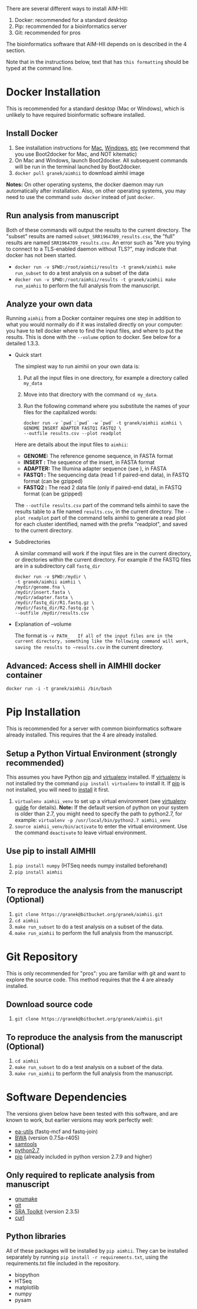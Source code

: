 There are several different ways to install AIM-HII:


1.  Docker: recommended for a standard desktop
2.  Pip: recommended for a bioinformatics server
3.  Git: recommended for pros

The bioinformatics software that AIM-HII depends on is described in the 4 section.

Note that in the instructions below, text that has `this formatting` should be typed at the command line.

# Docker Installation

This is recommended for a standard desktop (Mac or Windows), which is unlikely to have required bioinformatic software installed.  

## Install Docker

1.  See installation instructions for [Mac](https://docs.docker.com/installation/mac/), [Windows](https://docs.docker.com/installation/windows/), [etc](https://docs.docker.com/installation/) (we recommend that you use Boot2docker for Mac, and NOT kitematic)
2.  On Mac and Windows, launch Boot2docker.  All subsequent commands will be run in the terminal launched by Boot2docker.
3.  `docker pull granek/aimhii` to download aimhii image

**Notes:** On other operating systems, the docker daemon may run automatically after installation.  Also, on other operating systems, you may need to use the command `sudo docker` instead of just `docker`.

## Run analysis from manuscript

Both of these commands will output the results to the current directory.  The "subset" results are named `subset_SRR1964709_results.csv`, the "full" results are named `SRR1964709_results.csv`.   An error such as "Are you trying to connect to a TLS-enabled daemon without TLS?", may indicate that docker has not been started.

-   `docker run -v $PWD:/root/aimhii/results -t granek/aimhii make run_subset` to do a test analysis on a subset of the data
-   `docker run -v $PWD:/root/aimhii/results -t granek/aimhii make run_aimhii` to perform the full analysis from the manuscript.

## Analyze your own data

Running `aimhii` from a Docker container requires one step in addition to what you would normally do if it was installed directly on your computer: you have to tell docker where to find the input files, and where to put the results.  This is done with the `--volume` option to docker.  See below for a detailed 1.3.3.

-   Quick start

    The simplest way to run aimhii on your own data is:
    
    1.  Put all the input files in one directory, for example a directory called `my_data`
    2.  Move into that directory with the command `cd my_data`.
    3.  Run the following command where you substitute the names of your files for the capitalized words:
        
            docker run -v `pwd`:`pwd` -w `pwd` -t granek/aimhii aimhii \
            GENOME INSERT ADAPTER FASTQ1 FASTQ2 \
            --outfile results.csv --plot readplot
    
    Here are details about the input files to `aimhii`:
    
    -   **GENOME:** The reference genome sequence, in FASTA format
    -   **INSERT :** The sequence of the insert, in FASTA format
    -   **ADAPTER:** The Illumina adapter sequence (see ), in FASTA
    -   **FASTQ1 :** The sequencing data (read 1 if paired-end data), in FASTQ format (can be gzipped)
    -   **FASTQ2 :** The read 2 data file (only if paired-end data), in FASTQ format (can be gzipped)
    
    The `--outfile results.csv` part of the command tells aimhii to save the results table to a file named `results.csv`, in the current directory. 
    The `--plot readplot` part of the command tells aimhii to generate a read plot for each cluster identified, named with the prefix "readplot", and saved to the current directory.

-   Subdirectories

    A similar command will work if the input files are in the current directory, or directories within the current directory.  For example if the FASTQ files are in a subdirectory call `fastq_dir`
    
        docker run -v $PWD:/mydir \
        -t granek/aimhii aimhii \
        /mydir/genome.fna \
        /mydir/insert.fasta \
        /mydir/adapter.fasta \
        /mydir/fastq_dir/R1.fastq.gz \
        /mydir/fastq_dir/R2.fastq.gz \
        --outfile /mydir/results.csv

-   Explanation of &#x2013;volume

    The format is `-v PATH_   If all of the input files are in the current directory, something like the following command will work, saving the results to ~results.csv` in the current directory.

## Advanced: Access shell in AIMHII docker container

`docker run -i -t granek/aimhii /bin/bash`

# Pip Installation

This is recommended for a server with common bioinformatics software already installed.
This requires that the 4 are already installed.

## Setup a Python Virtual Environment (strongly recommended)

This assumes you have Python [pip](https://pypi.python.org/pypi/pip) and [virtualenv](https://pypi.python.org/pypi/virtualenv) installed.  If [virtualenv](https://pypi.python.org/pypi/virtualenv) is not installed try the command `pip install virtualenv` to install it.  If [pip](https://pypi.python.org/pypi/pip) is not installed, you will need to [install](https://pip.pypa.io/en/stable/installing.html) it first.

1.  `virtualenv aimhii_venv` to set up a virtual environment (see [virtualenv guide](http://docs.python-guide.org/en/latest/dev/virtualenvs/) for details).  **Note:** If the default version of python on your system is older than 2.7, you might need to specify the path to python2.7, for example: `virtualenv -p /usr/local/bin/python2.7 aimhii_venv`
2.  `source aimhii_venv/bin/activate` to enter the virtual environment.  Use the command `deactivate` to leave virtual environment.

## Use pip to install AIMHII

1.  `pip install numpy` (HTSeq needs numpy installed beforehand)
2.  `pip install aimhii`

## To reproduce the analysis from the manuscript (Optional)

1.  `git clone https://granek@bitbucket.org/granek/aimhii.git`
2.  `cd aimhii`
3.  `make run_subset` to do a test analysis on a subset of the data.
4.  `make run_aimhii` to perform the full analysis from the manuscript.

# Git Repository

This is only recommended for "pros": you are familiar with git and want to explore the source code.  This method requires that the 4 are already installed.

## Download source code

1.  `git clone https://granek@bitbucket.org/granek/aimhii.git`

## To reproduce the analysis from the manuscript (Optional)

1.  `cd aimhii`
2.  `make run_subset` to do a test analysis on a subset of the data.
3.  `make run_aimhii` to perform the full analysis from the manuscript.

# Software Dependencies

The versions given below have been tested with this software, and are known to work, but earlier versions may work perfectly well:

-   [ea-utils](https://code.google.com/p/ea-utils/) (fastq-mcf and fastq-join)
-   [BWA](http://bio-bwa.sourceforge.net/) (version 0.7.5a-r405)
-   [samtools](http://samtools.sourceforge.net/)
-   [python2.7](https://www.python.org/downloads/release/python-279/)
-   [pip](https://pip.pypa.io/en/latest/installing.html) (already included in python version 2.7.9 and higher)

## Only required to replicate analysis from manuscript

-   [gnumake](http://www.gnu.org/software/make/)
-   [git](http://git-scm.com/downloads)
-   [SRA Toolkit](http://www.ncbi.nlm.nih.gov/books/NBK158900/#SRA_download.how_do_i_download_and_insta) (version 2.3.5)
-   [curl](http://curl.haxx.se/)

## Python libraries

All of these packages will be installed by `pip aimhii`.  They can be installed separately by running `pip install -r requirements.txt`, using the requirements.txt file included in the repository.

-   biopython
-   HTSeq
-   matplotlib
-   numpy
-   pysam
